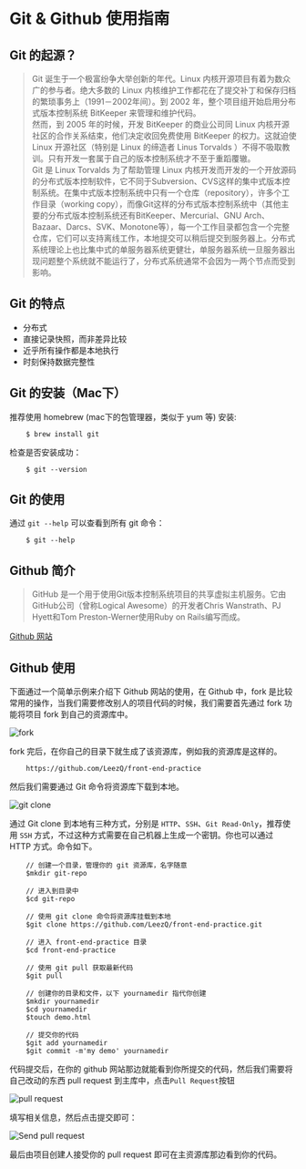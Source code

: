 # Git & Github 使用指南
## Git 的起源？  
> Git 诞生于一个极富纷争大举创新的年代。Linux 内核开源项目有着为数众广的参与者。绝大多数的 Linux 内核维护工作都花在了提交补丁和保存归档的繁琐事务上（1991－2002年间）。到 2002 年，整个项目组开始启用分布式版本控制系统 BitKeeper 来管理和维护代码。  
然而，到 2005 年的时候，开发 BitKeeper 的商业公司同 Linux 内核开源社区的合作关系结束，他们决定收回免费使用 BitKeeper 的权力。这就迫使 Linux 开源社区（特别是 Linux 的缔造者 Linus Torvalds ）不得不吸取教训。只有开发一套属于自己的版本控制系统才不至于重蹈覆辙。  
Git 是 Linux Torvalds 为了帮助管理 Linux 内核开发而开发的一个开放源码的分布式版本控制软件，它不同于Subversion、CVS这样的集中式版本控制系统。在集中式版本控制系统中只有一个仓库（repository），许多个工作目录（working copy），而像Git这样的分布式版本控制系统中（其他主要的分布式版本控制系统还有BitKeeper、Mercurial、GNU Arch、Bazaar、Darcs、SVK、Monotone等），每一个工作目录都包含一个完整仓库，它们可以支持离线工作，本地提交可以稍后提交到服务器上。分布式系统理论上也比集中式的单服务器系统更健壮，单服务器系统一旦服务器出现问题整个系统就不能运行了，分布式系统通常不会因为一两个节点而受到影响。  

## Git 的特点  
* 分布式  
* 直接记录快照，而非差异比较  
* 近乎所有操作都是本地执行  
* 时刻保持数据完整性  

## Git 的安装（Mac下） 
推荐使用 homebrew (mac下的包管理器，类似于 yum 等) 安装:   
		
		$ brew install git

检查是否安装成功：
	
		$ git --version  

## Git 的使用 
通过 `git --help` 可以查看到所有 git 命令：
  		
  		$ git --help
  		
## Github 简介  

> GitHub 是一个用于使用Git版本控制系统项目的共享虚拟主机服务。它由GitHub公司（曾称Logical Awesome）的开发者Chris Wanstrath、PJ Hyett和Tom Preston-Werner使用Ruby on Rails编写而成。  

[Github 网站](https://github.com/)


## Github 使用 

下面通过一个简单示例来介绍下 Github 网站的使用，在 Github 中，fork 是比较常用的操作，当我们需要修改别人的项目代码的时候，我们需要首先通过 fork 功能将项目 fork 到自己的资源库中。  

![fork](http://s5.mogujie.cn/pic/130524/2r6z_kqywut2mnjbhms2ugfjeg5sckzsew_523x94.jpg)  

fork 完后，在你自己的目录下就生成了该资源库，例如我的资源库是这样的。  
		
		https://github.com/LeezQ/front-end-practice  

然后我们需要通过 Git 命令将资源库下载到本地。

![git clone](http://s6.mogujie.cn/pic/130524/2r6z_kqyumstynjbdiq2ugfjeg5sckzsew_931x89.jpg)  

通过 Git clone 到本地有三种方式，分别是 `HTTP`、`SSH`、`Git Read-Only`，推荐使用 `SSH` 方式，不过这种方式需要在自己机器上生成一个密钥。你也可以通过 HTTP 方式。命令如下。 
		
		// 创建一个目录，管理你的 git 资源库，名字随意
		$mkdir git-repo 
		
		// 进入到目录中
		$cd git-repo
		
		// 使用 git clone 命令将资源库挂载到本地
		$git clone https://github.com/LeezQ/front-end-practice.git
		
		// 进入 front-end-practice 目录
		$cd front-end-practice
		
		// 使用 git pull 获取最新代码  
		$git pull
		
		// 创建你的目录和文件，以下 yournamedir 指代你创建
		$mkdir yournamedir
		$cd yournamedir
		$touch demo.html
		
		// 提交你的代码  
		$git add yournamedir
		$git commit -m'my demo' yournamedir
		

代码提交后，在你的 github 网站那边就能看到你所提交的代码，然后我们需要将自己改动的东西 pull request 到主库中，点击`Pull Request`按钮

![pull request](http://s4.mogujie.cn/pic/130524/2r6z_kqytcn3cnjbf6wkugfjeg5sckzsew_957x77.jpg)

填写相关信息，然后点击提交即可：

![Send pull request](http://s8.mogujie.cn/pic/130524/2r6z_kqytat2bnjbfiq2ugfjeg5sckzsew_698x425.jpg)  

最后由项目创建人接受你的 pull request 即可在主资源库那边看到你的代码。


